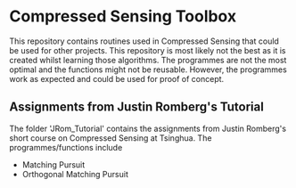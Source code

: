 # Compressed Sensing Toolbox
This repository contains routines used in Compressed Sensing that could be used for other projects. This repository is most likely not the best as it is created whilst learning those algorithms. The programmes are not the most optimal and the functions might not be reusable. However, the programmes work as expected and could be used for proof of concept.

## Assignments from Justin Romberg's Tutorial
The folder 'JRom_Tutorial' contains the assignments from Justin Romberg's short course on Compressed Sensing at Tsinghua. The programmes/functions include
- Matching Pursuit
- Orthogonal Matching Pursuit